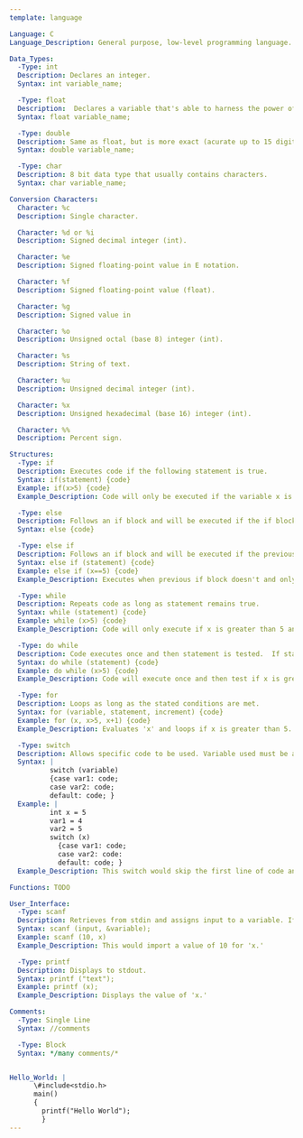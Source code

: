 ```yaml
---
template: language

Language: C
Language_Description: General purpose, low-level programming language.

Data_Types:
  -Type: int
  Description: Declares an integer.
  Syntax: int variable_name;

  -Type: float
  Description:  Declares a variable that's able to harness the power of deciamls (accurate up to 7 digits).
  Syntax: float variable_name;

  -Type: double
  Description: Same as float, but is more exact (acurate up to 15 digits).
  Syntax: double variable_name;

  -Type: char
  Description: 8 bit data type that usually contains characters.
  Syntax: char variable_name;

Conversion Characters:
  Character: %c
  Description: Single character.

  Character: %d or %i
  Description: Signed decimal integer (int).

  Character: %e
  Description: Signed floating-point value in E notation.

  Character: %f
  Description: Signed floating-point value (float).

  Character: %g
  Description: Signed value in

  Character: %o
  Description: Unsigned octal (base 8) integer (int).

  Character: %s
  Description: String of text.

  Character: %u
  Description: Unsigned decimal integer (int).

  Character: %x
  Description: Unsigned hexadecimal (base 16) integer (int).

  Character: %%
  Description: Percent sign.

Structures:
  -Type: if
  Description: Executes code if the following statement is true.
  Syntax: if(statement) {code}
  Example: if(x>5) {code}
  Example_Description: Code will only be executed if the variable x is greater than 5.

  -Type: else
  Description: Follows an if block and will be executed if the if block isn't.
  Syntax: else {code}

  -Type: else if
  Description: Follows an if block and will be executed if the previous if block wasn't executed and the new parameters are met.
  Syntax: else if (statement) {code}
  Example: else if (x==5) {code}
  Example_Description: Executes when previous if block doesn't and only if x equals 5.

  -Type: while
  Description: Repeats code as long as statement remains true.
  Syntax: while (statement) {code}
  Example: while (x>5) {code}
  Example_Description: Code will only execute if x is greater than 5 and will keep looping until x isn't greater than 5.

  -Type: do while
  Description: Code executes once and then statement is tested.  If statement remains true the do while will keep looping.
  Syntax: do while (statement) {code}
  Example: do while (x>5) {code}
  Example_Description: Code will execute once and then test if x is greater than 5.  If it is then it'll loop, if not it'll move on.

  -Type: for
  Description: Loops as long as the stated conditions are met.
  Syntax: for (variable, statement, increment) {code}
  Example: for (x, x>5, x+1) {code}
  Example_Description: Evaluates 'x' and loops if x is greater than 5.  After each execution the value of x will increase by '+1'.

  -Type: switch
  Description: Allows specific code to be used. Variable used must be an integer and the 'vars' must be constant. The switch will jump to the first case that's equal to your stated variable and do the rest of the codes from there (so it'll skip everything before the first case used).  If none of the cases are equal to your variable then it'll only execute the last section of code (the code following 'default').
  Syntax: |
          switch (variable)
          {case var1: code;
          case var2: code;
          default: code; }
  Example: |
          int x = 5
          var1 = 4
          var2 = 5
          switch (x)
            {case var1: code;
            case var2: code:
            default: code; }
  Example_Description: This switch would skip the first line of code and execute everything after that.

Functions: TODO

User_Interface:
  -Type: scanf
  Description: Retrieves from stdin and assigns input to a variable. If you're inputting a string don't add the '&.'
  Syntax: scanf (input, &variable);
  Example: scanf (10, x)
  Example_Description: This would import a value of 10 for 'x.'

  -Type: printf
  Description: Displays to stdout.
  Syntax: printf ("text");
  Example: printf (x);
  Example_Description: Displays the value of 'x.'

Comments:
  -Type: Single Line
  Syntax: //comments

  -Type: Block
  Syntax: */many comments/*


Hello_World: |
      \#include<stdio.h>
      main()
      {
        printf("Hello World");
        }
---
```

